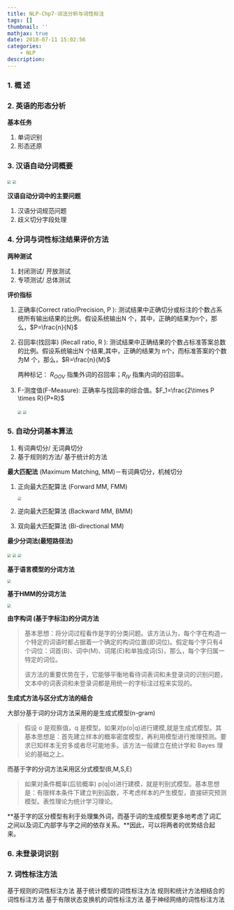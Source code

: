```yaml
---
title: NLP-Chp7-词法分析与词性标注
tags: []
thumbnail: ''
mathjax: true
date: 2018-07-11 15:02:56
categories:
	- NLP
description:
---
```


### 1. 概 述

### 2. 英语的形态分析

**基本任务**

1. 单词识别
2. 形态还原

### 3. 汉语自动分词概要

<img src="https://cdn.jsdelivr.net/gh/xmzzyo/Blog@master/source/_posts/NLP-Chp7-词法分析与词性标注/25160701.jpg" style="zoom:50%;" />

<img src="https://cdn.jsdelivr.net/gh/xmzzyo/Blog@master/source/_posts/NLP-Chp7-词法分析与词性标注/47244199.jpg" style="zoom:50%;" />

**汉语自动分词中的主要问题**

1. 汉语分词规范问题
2. 歧义切分字段处理

### 4. 分词与词性标注结果评价方法

**两种测试**

1. 封闭测试/ 开放测试
2. 专项测试/ 总体测试

**评价指标**

1. 正确率(Correct ratio/Precision, P ): 测试结果中正确切分或标注的个数占系统所有输出结果的比例。假设系统输出N 个，其中，正确的结果为n个，那么，$P=\frac{n}{N}$

2. 召回率(找回率) (Recall ratio, R ): 测试结果中正确结果的个数占标准答案总数的比例。假设系统输出N 个结果,其中，正确的结果为 n个，而标准答案的个数为M 个，那么，$R=\frac{n}{M}$

   两种标记： $R_{OOV}$ 指集外词的召回率；$R_{IV}$ 指集内词的召回率。

3. F-测度值(F-Measure): 正确率与找回率的综合值。$F_1=\frac{2\times P \times R}{P+R}$

   <img src="https://cdn.jsdelivr.net/gh/xmzzyo/Blog@master/source/_posts/NLP-Chp7-词法分析与词性标注/92352949.jpg" style="zoom:50%;" />

   <img src="https://cdn.jsdelivr.net/gh/xmzzyo/Blog@master/source/_posts/NLP-Chp7-词法分析与词性标注/27224070.jpg" style="zoom:50%;" />

### 5. 自动分词基本算法

1. 有词典切分/ 无词典切分
2. 基于规则的方法/ 基于统计的方法

**最大匹配法** (Maximum Matching, MM)－有词典切分，机械切分

1. 正向最大匹配算法 (Forward MM, FMM)

   <img src="https://cdn.jsdelivr.net/gh/xmzzyo/Blog@master/source/_posts/NLP-Chp7-词法分析与词性标注/55890904.jpg" style="zoom:50%;" />

2. 逆向最大匹配算法 (Backward MM, BMM)

3. 双向最大匹配算法 (Bi-directional MM)

**最少分词法(最短路径法)**

<img src="https://cdn.jsdelivr.net/gh/xmzzyo/Blog@master/source/_posts/NLP-Chp7-词法分析与词性标注/4582013.jpg" style="zoom:50%;" />

<img src="https://cdn.jsdelivr.net/gh/xmzzyo/Blog@master/source/_posts/NLP-Chp7-词法分析与词性标注/38190288.jpg" style="zoom:50%;" />

<img src="https://cdn.jsdelivr.net/gh/xmzzyo/Blog@master/source/_posts/NLP-Chp7-词法分析与词性标注/18416684.jpg" style="zoom:50%;" />

**基于语言模型的分词方法**

<img src="https://cdn.jsdelivr.net/gh/xmzzyo/Blog@master/source/_posts/NLP-Chp7-词法分析与词性标注/53420317.jpg" style="zoom:50%;" />

**基于HMM的分词方法**

<img src="https://cdn.jsdelivr.net/gh/xmzzyo/Blog@master/source/_posts/NLP-Chp7-词法分析与词性标注/83713994.jpg" style="zoom:50%;" />

**由字构词 (基于字标注)的分词方法**

> 基本思想：将分词过程看作是字的分类问题。该方法认为，每个字在构造一个特定的词语时都占据着一个确定的构词位置(即词位)。假定每个字只有4个词位：词首(B)、词中(M)、词尾(E)和单独成词(S)，那么，每个字归属一特定的词位。
>
> 该方法的重要优势在于，它能够平衡地看待词表词和未登录词的识别问题，文本中的词表词和未登录词都是用统一的字标注过程来实现的。

**生成式方法与区分式方法的结合**

大部分基于词的分词方法采用的是生成式模型(n-gram)

> 假设 o 是观察值，q 是模型。如果对p(o|q)进行建模,就是生成式模型。其基本思想是：首先建立样本的概率密度模型，再利用模型进行推理预测。要求已知样本无穷多或者尽可能地多。该方法一般建立在统计学和 Bayes 理论的基础之上。

而基于字的分词方法采用区分式模型(B,M,S,E)

> 如果对条件概率(后验概率) p(q|o)进行建模，就是判别式模型。基本思想是：有限样本条件下建立判别函数，不考虑样本的产生模型，直接研究预测模型。表性理论为统计学习理论。

**基于字的区分模型有利于处理集外词，而基于词的生成模型更多地考虑了词汇之间以及词汇内部字与字之间的依存关系。**因此，可以将两者的优势结合起来。

### 6. 未登录词识别

### 7. 词性标注方法

基于规则的词性标注方法
基于统计模型的词性标注方法
规则和统计方法相结合的词性标注方法
基于有限状态变换机的词性标注方法
基于神经网络的词性标注方法